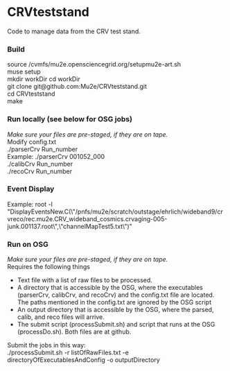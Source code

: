 # CRVteststand
Code to manage data from the CRV test stand.  

<h3>Build</h3>  
source /cvmfs/mu2e.opensciencegrid.org/setupmu2e-art.sh<br>
muse setup<br>
mkdir workDir<wr> 
cd workDir<br>
git clone git@github.com:Mu2e/CRVteststand.git<br>
cd CRVteststand<br>
make<br>

<h3>Run locally (see below for OSG jobs)</h3>
<i>Make sure your files are pre-staged, if they are on tape.</i><br>
Modify config.txt<br>
./parserCrv Run_number<br>
Example: ./parserCrv 001052_000<br>  
./calibCrv Run_number<br>
./recoCrv Run_number<br>

<h3>Event Display</h3>
Example: root -l "DisplayEventsNew.C(\"/pnfs/mu2e/scratch/outstage/ehrlich/wideband9/crvreco/rec.mu2e.CRV_wideband_cosmics.crvaging-005-junk.001137.root\",\"channelMapTest5.txt\")"<br>

<h3>Run on OSG</h3>
<i>Make sure your files are pre-staged, if they are on tape.</i><br>
Requires the following things<br>
<ul>
<li>Text file with a list of raw files to be processed.</li>
<li>A directory that is accessible by the OSG, where the executables (parserCrv, calibCrv, and recoCrv) 
  and the config.txt file are located. The paths mentioned in the config.txt are ignored by the OSG script</li>
<li>An output directory that is accessible by the OSG, where the parsed, calib, and reco files will arrive.</li>
<li>The submit script (processSubmit.sh) and script that runs at the OSG (processDo.sh). Both files are at github.</li>
</ul>
Submit the jobs in this way:<br>
./processSubmit.sh -r listOfRawFiles.txt -e directoryOfExecutablesAndConfig -o outputDirectory<br>
